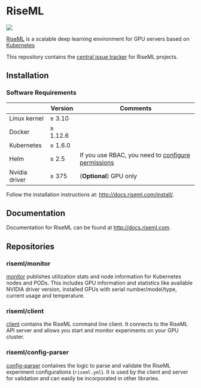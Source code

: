 # RiseML

<img src="https://cdn.riseml.com/img/banner_github.png" />

[RiseML](https://riseml.com) is a scalable deep learning environment for GPU servers based on [Kubernetes](https://kubernetes.io)

This repository contains the [central issue tracker](https://github.com/riseml/riseml/issues) for RiseML projects.

## Installation

### Software Requirements

|               | Version   | Comments                |
| ------------- | --------- | ----------------------- |
| Linux kernel  | ≥ 3.10    |                         |
| Docker        | ≥ 1.12.6  |                         |
| Kubernetes    | ≥ 1.6.0   |                         |
| Helm          | ≥ 2.5     | If you use RBAC, you need to [configure permissions](http://docs.riseml.com/install/kubernetes.html#helm-setup) |
| Nvidia driver | ≥ 375     | (**Optional**) GPU only |

Follow the installation instructions at: <http://docs.riseml.com/install/>.

## Documentation

Documentation for RiseML can be found at <http://docs.riseml.com>.

## Repositories

### riseml/monitor

[monitor](https://github.com/riseml/monitor) publishes utilization stats and node information for Kubernetes nodes and PODs.
This includes GPU information and statistics like available NVIDIA driver version, installed GPUs with serial number/model/type, current  usage and temperature.

### riseml/client

[client](https://github.com/riseml/client) contains the RiseML command line client.
It connects to the RiseML API server and allows you start and monitor experiments on your GPU cluster.

### riseml/config-parser

[config-parser](https://github.com/riseml/config-parser) containes the logic to parse and validate the RiseML experiment configurations (`riseml.yml`).
It is used by the client and server for validation and can easily be incorporated in other libraries.


